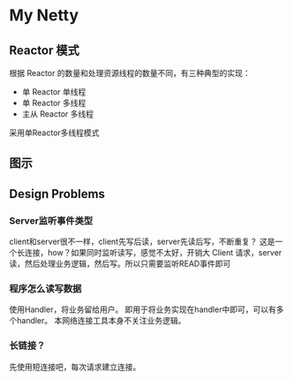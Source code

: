 # My Netty
## Reactor 模式
根据 Reactor 的数量和处理资源线程的数量不同，有三种典型的实现：  
- 单 Reactor 单线程
- 单 Reactor 多线程
- 主从 Reactor 多线程  

采用单Reactor多线程模式
## 图示


## Design Problems
### Server监听事件类型
client和server很不一样，client先写后读，server先读后写，不断重复？
这是一个长连接，how？如果同时监听读写，感觉不太好，开销大
Client 请求，server读，然后处理业务逻辑，然后写。所以只需要监听READ事件即可


### 程序怎么读写数据
使用Handler，将业务留给用户。 即用于将业务实现在handler中即可，可以有多个handler。
本网络连接工具本身不关注业务逻辑。

### 长链接？
先使用短连接吧，每次请求建立连接。




     